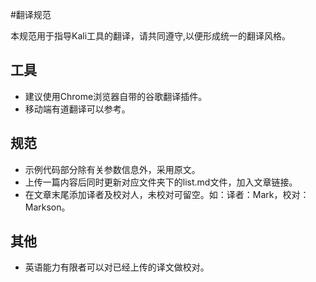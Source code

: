 #翻译规范

本规范用于指导Kali工具的翻译，请共同遵守,以便形成统一的翻译风格。

## 工具

- 建议使用Chrome浏览器自带的谷歌翻译插件。
- 移动端有道翻译可以参考。
## 规范
- 示例代码部分除有关参数信息外，采用原文。
- 上传一篇内容后同时更新对应文件夹下的list.md文件，加入文章链接。
- 在文章末尾添加译者及校对人，未校对可留空。如：译者：Mark，校对：Markson。


## 其他
- 英语能力有限者可以对已经上传的译文做校对。
